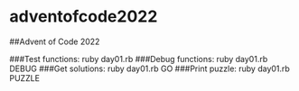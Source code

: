 # adventofcode2022
##Advent of Code 2022

###Test functions:  ruby day01.rb
###Debug functions: ruby day01.rb DEBUG
###Get solutions:   ruby day01.rb GO
###Print puzzle:    ruby day01.rb PUZZLE
